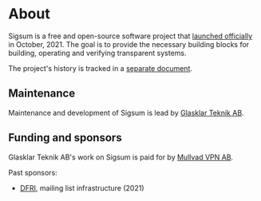 # About
Sigsum is a free and open-source software project that [launched officially][]
in October, 2021.  The goal is to provide the necessary building blocks for
building, operating and verifying transparent systems.

[launched officially]: https://lists.sigsum.org/mailman3/hyperkitty/list/sigsum-general@lists.sigsum.org/thread/ZCWCOWYTBQSVYWADEHBAWYEHNS3FJ6RK/

The project's history is tracked in a [separate document][].

[separate document]:
https://git.glasklar.is/sigsum/project/documentation/-/blob/main/history.md

## Maintenance

Maintenance and development of Sigsum is lead by [Glasklar Teknik AB][].

[Glasklar Teknik AB]: https://www.glasklarteknik.se/

## Funding and sponsors

Glasklar Teknik AB's work on Sigsum is paid for by [Mullvad VPN AB][].

[Mullvad VPN AB]: https://www.mullvad.net/

Past sponsors:

  - [DFRI][], mailing list infrastructure (2021)

[DFRI]: https://www.dfri.se

